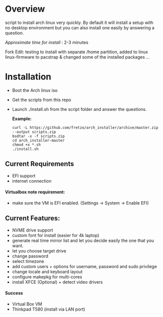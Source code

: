 # Overview

script to install arch linux very quickly. By default it will install a setup with no desktop environment but you can also install one easily by answering a question.

*Approximate time for install* : 2-3 minutes

Fork Edit: testing to install with separate /home partition, added to linux linux-firmware to pacstrap & changed some of the installed packages ...

# Installation

- Boot the Arch linux iso
- Get the scripts from this repo
- Launch ./install.sh from the script folder and answer the questions.

  **Example:**
  
      curl -L https://github.com/fretzo/arch_installer/archive/master.zip --output scripts.zip
      bsdtar -x -f scripts.zip
      cd arch_installer-master
      chmod +x *.sh
      ./install.sh


## Current Requirements

- EFI support
- internet connection

#### Virtualbox note requirement:
- make sure the VM is EFI enabled. (Settings -> System -> Enable EFI)


## Current Features:

- NVME drive support
- custom font for install (easier for 4k laptop)
- generate real time mirror list and let you decide easily the one that you want.
- let you choose target drive
- change password
- select timezone
- add custom users + options for username, password and sudo privilege
- change locale and keyboard layout
- configure makepkg for multi-cores
- install XFCE (Optional) + detect video drivers


#### Success

- Virtual Box VM
- Thinkpad T580 (install via LAN port)
